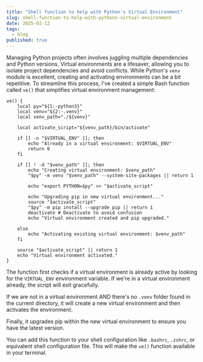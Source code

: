 ```yaml
---
title: "Shell function to help with Python's Virtual Environment"
slug: shell-function-to-help-with-pythons-virtual-environment
date: 2025-02-12
tags:
  - blog
published: true
---
```

Managing Python projects often involves juggling multiple dependencies and Python versions. Virtual environments are a lifesaver, allowing you to isolate project dependencies and avoid conflicts. While Python's `venv` module is excellent, creating and activating environments can be a bit repetitive. To streamline this process, I've created a simple Bash function called `ve()` that simplifies virtual environment management:

```shell
ve() {
    local py="${1:-python3}"
    local venv="${2:-.venv}"
    local venv_path="./${venv}"

    local activate_script="${venv_path}/bin/activate"

    if [[ -n "$VIRTUAL_ENV" ]]; then
        echo "Already in a virtual environment: $VIRTUAL_ENV"
        return 0
    fi

    if [[ ! -d "$venv_path" ]]; then
        echo "Creating virtual environment: $venv_path"
        "$py" -m venv "$venv_path" --system-site-packages || return 1

        echo "export PYTHON=$py" >> "$activate_script"

        echo "Upgrading pip in new virtual environment..."
        source "$activate_script"
        "$py" -m pip install --upgrade pip || return 1
        deactivate # Deactivate to avoid confusion
        echo "Virtual environment created and pip upgraded."

    else
        echo "Activating existing virtual environment: $venv_path"
    fi

    source "$activate_script" || return 1
    echo "Virtual environment activated."
}
```

The function first checks if a virtual environment is already active by looking for the `VIRTUAL_ENV` environment variable. If we're in a virtual environment already, the script will exit gracefully.

If we are not in a virtual environment AND there's no `.venv` folder found in the current directory, it will create a new virtual environment and then activates the environment.

Finally, it upgrades pip within the new virtual environment to ensure you have the latest version.

You can add this function to your shell configuration like `.bashrc`, `.zshrc`, or equivalent shell configuration file. This will make the `ve()` function available in your terminal.